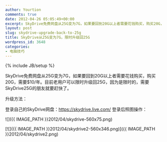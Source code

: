 ```yaml
---
author: Yourtion
comments: true
date: 2012-04-26 05:05:49+00:00
excerpt: SkyDrive免费网盘从25G变为7G，如果要回到20G以上者需要花钱购买，购买20G，需要$10/年。目前老用户可以限时升级回25G，因为是限时的，需要SkyDrive25G的朋友就要赶快了。
layout: post
slug: skydrive-upgrade-back-to-25g
title: SkyDrive从25G变为7G，限时升级回25G
wordpress_id: 3648
categories:
- 电脑技巧
---
```

{% include JB/setup %}

SkyDrive免费网盘从25G变为7G，如果要回到20G以上者需要花钱购买，购买20G，需要$10/年。目前老用户可以限时升级回25G，因为是限时的，需要SkyDrive25G的朋友就要赶快了。

升级方法：

登录自己的SkyDrive网盘：https://skydrive.live.com/
登录后照图操作：


![]({{ IMAGE_PATH }}2012/04/skydrive-560x75.png)


[![]({{ IMAGE_PATH }}2012/04/skydrive2-560x346.png)]({{ IMAGE_PATH }}2012/04/skydrive2.png)
